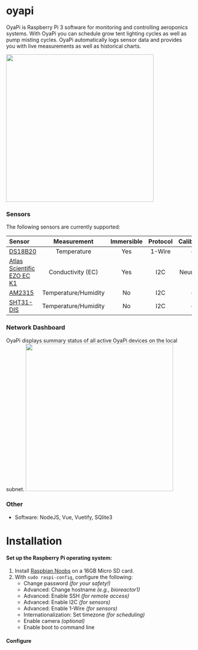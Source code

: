 # oyapi
OyaPi is Raspberry Pi 3 software for monitoring and controlling aeroponics systems.
With OyaPi you can schedule grow tent lighting cycles as well as pump misting cycles.
OyaPi automatically logs sensor data and provides you with live measurements
as well as historical charts.

<a href="https://raw.githubusercontent.com/oyamist/oyapi/master/static/img/oyapi.png">
    <img src="https://raw.githubusercontent.com/oyamist/oyapi/master/static/img/oyapi.png" height=400px>
</a>

### Sensors
The following sensors are currently supported:

| Sensor | Measurement | Immersible | Protocol | Calibration |
| :---- | :----: | :----: | :----: | :----: |
| [DS18B20](https://www.adafruit.com/product/381) | Temperature | Yes | 1-Wire | -- |
| [Atlas Scientific EZO EC K1](https://www.atlas-scientific.com/conductivity.html) | Conductivity (EC) | Yes | I2C | Neural Net |
| [AM2315](https://www.adafruit.com/product/1293) | Temperature/Humidity | No | I2C | -- |
| [SHT31-DIS](https://www.adafruit.com/product/2857) | Temperature/Humidity | No | I2C | -- |


### Network Dashboard
OyaPi displays summary status of all active OyaPi devices on the local subnet.
<a href="https://raw.githubusercontent.com/oyamist/oyapi/master/static/img/oyapi-network.png">
    <img src="https://raw.githubusercontent.com/oyamist/oyapi/master/static/img/oyapi-network.png" height=400px>
</a>

### Other
* Software: NodeJS, Vue, Vuetify, SQlite3

# Installation

#### Set up the Raspberry Pi operating system:

1. Install [Raspbian Noobs](https://www.raspberrypi.org/downloads/noobs/) on a 16GB Micro SD card.
1. With `sudo raspi-config`, configure the following:
    * Change password _(for your safety!)_
    * Advanced: Change hostname _(e.g., bioreactor1)_
    * Advanced: Enable SSH _(for remote access)_
    * Advanced: Enable I2C _(for sensors)_
    * Advanced: Enable 1-Wire _(for sensors)_
    * Internationalization: Set timezone _(for scheduling)_
    * Enable camera _(optional)_
    * Enable boot to command line

#### Configure
